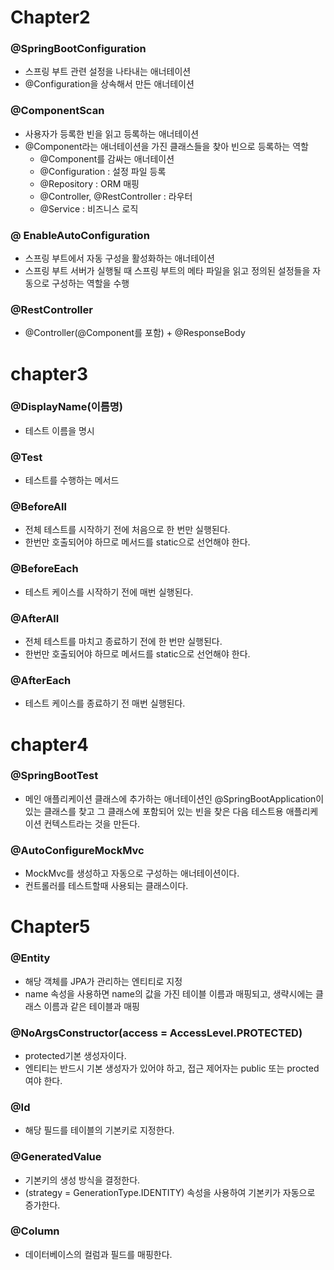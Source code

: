 # Chapter2

### @SpringBootConfiguration

- 스프링 부트 관련 설정을 나타내는 애너테이션
- @Configuration을 상속해서 만든 애너테이션

### @ComponentScan

- 사용자가 등록한 빈을 읽고 등록하는 애너테이션
- @Component라는 애너테이션을 가진 클래스들을 찾아 빈으로 등록하는 역할
  - @Component를 감싸는 애너테이션
  - @Configuration : 설정 파일 등록
  - @Repository : ORM 매핑
  - @Controller, @RestController : 라우터
  - @Service : 비즈니스 로직

### @ EnableAutoConfiguration

- 스프링 부트에서 자동 구성을 활성화하는 애너테이션
- 스프링 부트 서버가 실행될 때 스프링 부트의 메타 파일을 읽고 정의된 설정들을 자동으로 구성하는 역할을 수행

### @RestController

- @Controller(@Component를 포함) + @ResponseBody

# chapter3

### @DisplayName(이름명)

- 테스트 이름을 명시

### @Test

- 테스트를 수행하는 메서드

### @BeforeAll

- 전체 테스트를 시작하기 전에 처음으로 한 번만 실행된다.
- 한번만 호출되어야 하므로 메서드를 static으로 선언해야 한다.

### @BeforeEach

- 테스트 케이스를 시작하기 전에 매번 실행된다.

### @AfterAll

- 전체 테스트를 마치고 종료하기 전에 한 번만 실행된다.
- 한번만 호출되어야 하므로 메서드를 static으로 선언해야 한다.

### @AfterEach

- 테스트 케이스를 종료하기 전 매번 실행된다.

# chapter4

### @SpringBootTest

- 메인 애플리케이션 클래스에 추가하는 애너테이션인 @SpringBootApplication이 있는 클래스를 찾고 그 클래스에 포함되어 있는 빈을 찾은 다음 테스트용 애플리케이션 컨텍스트라는 것을 만든다.

### @AutoConfigureMockMvc

- MockMvc를 생성하고 자동으로 구성하는 애너테이션이다.
- 컨트롤러를 테스트할때 사용되는 클래스이다.

# Chapter5

### @Entity

- 해당 객체를 JPA가 관리하는 엔티티로 지정
- name 속성을 사용하면 name의 값을 가진 테이블 이름과 매핑되고, 생략시에는 클래스 이름과 같은 테이블과 매핑

### @NoArgsConstructor(access = AccessLevel.PROTECTED)

- protected기본 생성자이다.
- 엔티티는 반드시 기본 생성자가 있어야 하고, 접근 제어자는 public 또는 procted여야 한다.

### @Id

- 해당 필드를 테이블의 기본키로 지정한다.

### @GeneratedValue

- 기본키의 생성 방식을 결정한다.
- (strategy = GenerationType.IDENTITY) 속성을 사용하여 기본키가 자동으로 증가한다.

### @Column

- 데이터베이스의 컬럼과 필드를 매핑한다.
